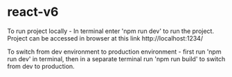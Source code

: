 # react-v6

To run project locally - In terminal enter 'npm run dev' to run the project. Project can be accessed in browser at this link http://localhost:1234/

To switch from dev environment to production environment - first run 'npm run dev' in terminal, then in a separate terminal run 'npm run build' to switch from dev to production.